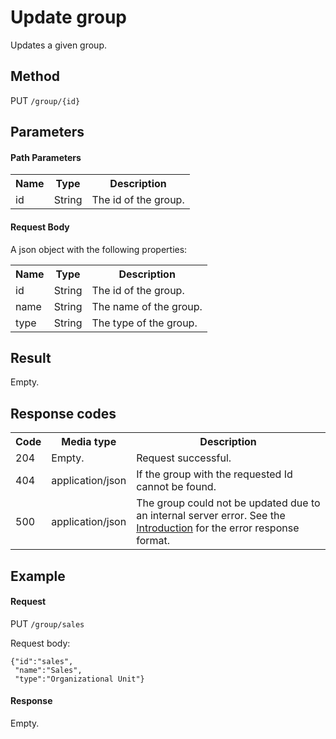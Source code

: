 Update group
===========

Updates a given group.


Method
------

PUT `/group/{id}`


Parameters
----------

#### Path Parameters

<table class="table table-striped">
  <tr>
    <th>Name</th>
    <th>Type</th>
    <th>Description</th>
  </tr>
  <tr>
    <td>id</td>
    <td>String</td>
    <td>The id of the group.</td>
  </tr> 
</table>
  

#### Request Body

A json object with the following properties:

<table class="table table-striped">
  <tr>
    <th>Name</th>
    <th>Type</th>
    <th>Description</th>
  </tr>
  <tr>
    <td>id</td>
    <td>String</td>
    <td>The id of the group.</td>
  </tr>
  <tr>
    <td>name</td>
    <td>String</td>
    <td>The name of the group.</td>
  </tr>
  <tr>
    <td>type</td>
    <td>String</td>
    <td>The type of the group.</td>
  </tr> 
</table>


Result
------

Empty.

Response codes
--------------  

<table class="table table-striped">
  <tr>
    <th>Code</th>
    <th>Media type</th>
    <th>Description</th>
  </tr>
  <tr>
    <td>204</td>
    <td>Empty.</td>
    <td>Request successful.</td>
  </tr>
  <tr>
    <td>404</td>
    <td>application/json</td>
    <td>If the group with the requested Id cannot be found.</td>
  </tr>
  <tr>
    <td>500</td>
    <td>application/json</td>
    <td>The group could not be updated due to an internal server error. See the <a href="/api-references/rest/#!/overview/introduction">Introduction</a> for the error response format.</td>
  </tr>
</table>

Example
-------

#### Request

PUT `/group/sales`

Request body:

    {"id":"sales",
     "name":"Sales",
     "type":"Organizational Unit"}

#### Response

Empty.
